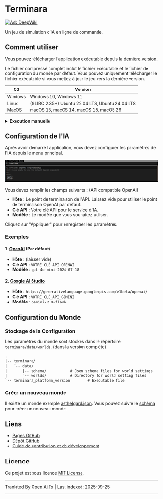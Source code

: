 # Terminara

[![Ask DeepWiki](https://deepwiki.com/badge.svg)](https://deepwiki.com/luyiourwong/Terminara)

Un jeu de simulation d’IA en ligne de commande.

## Comment utiliser

Vous pouvez télécharger l’application exécutable depuis la [dernière version](https://github.com/luyiourwong/Terminara/releases/latest).

Le fichier compressé complet inclut le fichier exécutable et le fichier de configuration du monde par défaut. Vous pouvez uniquement télécharger le fichier exécutable si vous mettez à jour le jeu vers la dernière version.

| OS      | Version                                          |
|---------|--------------------------------------------------|
| Windows | Windows 10, Windows 11                           |
| Linux   | (GLIBC 2.35+) Ubuntu 22.04 LTS, Ubuntu 24.04 LTS |
| MacOS   | macOS 13, macOS 14, macOS 15, macOS 26           |

<details>
<summary><strong>Exécution manuelle</strong></summary>

### Installation

1.  **Cloner le dépôt :**
    ```bash
    git clone https://github.com/luyiourwong/Terminara
    cd Terminara
    ```
2.  **Créer un environnement virtuel :**

    ```bash
    python -m venv .venv
    source .venv/bin/activate
    ```
    Sous Windows, utilisez `.venv\Scripts\activate`

3.  **Installez les dépendances :**
    ```bash
    pip install -e .
    ```

### Méthode 1 : Utilisation de la commande installée (Recommandé)
Après l'installation, lancez le jeu avec :
```bash
terminara
```

### Démarrer la méthode 2 : Exécution directe
Méthode multiplateforme
```bash
python -m terminara.main
```
or
```bash
python terminara/main.py
```
Sous Windows, utilisez `terminara\main.py`

pour plus d'informations, consultez le [Guide de contribution et développement](https://raw.githubusercontent.com/luyiourwong/Terminara/main/CONTRIBUTING.md).
</details>

## Configuration de l'IA

Après avoir démarré l'application, vous devez configurer les paramètres de l'IA depuis le menu principal.

![Paramètres IA](https://raw.githubusercontent.com/luyiourwong/Terminara/main/docs/assets/ai_settings.png)

Vous devez remplir les champs suivants : (API compatible OpenAI)
- **Hôte** : Le point de terminaison de l'API. Laissez vide pour utiliser le point de terminaison OpenAI par défaut.
- **Clé API** : Votre clé API pour le service d'IA.
- **Modèle** : Le modèle que vous souhaitez utiliser.

Cliquez sur "Appliquer" pour enregistrer les paramètres.

### Exemples

#### 1. [OpenAI](https://platform.openai.com/) (Par défaut)
- **Hôte** : (laisser vide)
- **Clé API** : `VOTRE_CLÉ_API_OPENAI`
- **Modèle** : `gpt-4o-mini-2024-07-18`

#### 2. [Google AI Studio](http://aistudio.google.com/)
- **Hôte** : `https://generativelanguage.googleapis.com/v1beta/openai/`
- **Clé API** : `VOTRE_CLÉ_API_GEMINI`
- **Modèle** : `gemini-2.0-flash`

## Configuration du Monde

### Stockage de la Configuration
Les paramètres du monde sont stockés dans le répertoire `terminara/data/worlds`. (dans la version complète)
```
.
|-- terminara/
|   `-- data/
|       |-- schema/           # Json schema files for world settings
|       `-- worlds/           # Directory for world setting files
`-- terminara_platform_version        # Executable file
```

### Créer un nouveau monde
Il existe un monde exemple [aethelgard.json](https://raw.githubusercontent.com/luyiourwong/Terminara/main/terminara/data/worlds/aethelgard.json). Vous pouvez suivre le [schéma](https://raw.githubusercontent.com/luyiourwong/Terminara/main/terminara/data/schema/world_schema.json) pour créer un nouveau monde.

## Liens

- [Pages GitHub](https://luyiourwong.github.io/Terminara)
- [Dépôt GitHub](https://github.com/luyiourwong/Terminara)
- [Guide de contribution et de développement](https://raw.githubusercontent.com/luyiourwong/Terminara/main/CONTRIBUTING.md)

## Licence

Ce projet est sous licence [MIT License](LICENSE).



---


Tranlated By [Open Ai Tx](https://github.com/OpenAiTx/OpenAiTx) | Last indexed: 2025-09-25


---